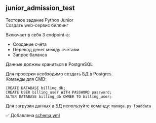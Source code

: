 ## junior_admission_test
Тестовое задание Python Junior    
Создать web-сервис биллинг    

Включает в себя 3 endpoint-а:
- Создание счёта
- Перевод денег между счетами
- Запрос баланса  

Данные должны храниться в PostgreSQL    

Для проверки необходимо создать БД в Postgres.    
Команды для CMD:    
```
CREATE DATABASE billing_db;    
CREATE USER billing_user WITH PASSWORD password;    
ALTER DATABASE billing_db OWNER TO billing_user;
```    
Для загрузки данных в БД используйте команду:
```manage.py loaddata```

:white_check_mark: Добавлена [schema.yml](https://github.com/ReVadim/junior_admission_test/blob/main/web_billing/schema.yml)
